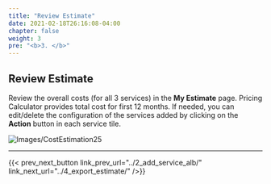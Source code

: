 ```yaml
---
title: "Review Estimate"
date: 2021-02-18T26:16:08-04:00
chapter: false
weight: 3
pre: "<b>3. </b>"
---
```


## Review Estimate 
Review the overall costs (for all 3 services) in the **My Estimate** page. Pricing Calculator provides total cost for first 12 months. 
If needed, you can edit/delete the configuration of the services added by clicking on the **Action** button in each service tile. 

![Images/CostEstimation25](/Cost/100_Cost_Estimation/Images/CostEstimation32.png?classes=lab_picture_small)

---




{{< prev_next_button link_prev_url="../2_add_service_alb/" link_next_url="../4_export_estimate/" />}}


